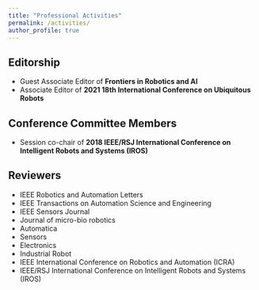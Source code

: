 ```yaml
---
title: "Professional Activities"
permalink: /activities/
author_profile: true
---
```



## Editorship

* Guest Associate Editor of <b>Frontiers in Robotics and AI</b>
* Associate Editor of <b>2021 18th International Conference on Ubiquitous Robots</b>

## Conference Committee Members

* Session co-chair of <b>2018 IEEE/RSJ International Conference on Intelligent Robots and Systems (IROS)</b>

## Reviewers

* IEEE Robotics and Automation Letters   
* IEEE Transactions on Automation Science and Engineering
* IEEE Sensors Journal  
* Journal of micro-bio robotics  
* Automatica  
* Sensors
* Electronics
* Industrial Robot  
* IEEE International Conference on Robotics and Automation (ICRA) 
* IEEE/RSJ International Conference on Intelligent Robots and Systems (IROS) 
